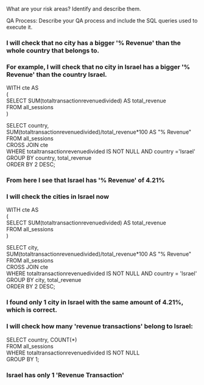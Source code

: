 What are your risk areas? Identify and describe them.



QA Process:
Describe your QA process and include the SQL queries used to execute it.

### I will check that no city has a bigger '% Revenue' than the whole country that belongs to.
### For example, I will check that no city in Israel has a bigger '% Revenue' than the country Israel.

WITH cte AS <br>
( <br>
	SELECT 	SUM(totaltransactionrevenuedivided) AS total_revenue<br>
	FROM 	all_sessions<br>
)

SELECT 	country,<br>
		SUM(totaltransactionrevenuedivided)/total_revenue*100 AS "% Revenue"<br>
FROM 	all_sessions<br>
CROSS JOIN cte<br>
WHERE totaltransactionrevenuedivided IS NOT NULL AND country ='Israel'<br>
GROUP BY country, total_revenue<br>
ORDER BY 2 DESC;<br>

### From here I see that Israel has '% Revenue' of 4.21%
### I will check the cities in Israel now

WITH cte AS <br>
( <br>
	SELECT 	SUM(totaltransactionrevenuedivided) AS total_revenue<br>
	FROM 	all_sessions<br>
)<br>

SELECT 	city,<br> 
		SUM(totaltransactionrevenuedivided)/total_revenue*100 AS "% Revenue"<br>
FROM 	all_sessions<br>
CROSS JOIN cte<br>
WHERE 	totaltransactionrevenuedivided IS NOT NULL AND country = 'Israel'<br>
GROUP BY city, total_revenue<br>
ORDER BY 2 DESC;<br>

### I found only 1 city in Israel with the same amount of 4.21%, which is correct.
### I will check how many 'revenue transactions' belong to Israel:

SELECT 	country, COUNT(*)<br>
FROM	all_sessions<br>
WHERE 	totaltransactionrevenuedivided IS NOT NULL<br>
GROUP BY 1;


### Israel has only 1 'Revenue Transaction'
